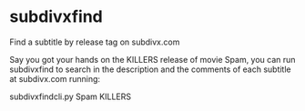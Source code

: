 # subdivxfind
Find a subtitle by release tag on subdivx.com

Say you got your hands on the KILLERS release of movie Spam, you can run subdivxfind to search in the description and the comments of each subtitle at subdivx.com running:

subdivxfindcli.py Spam KILLERS
